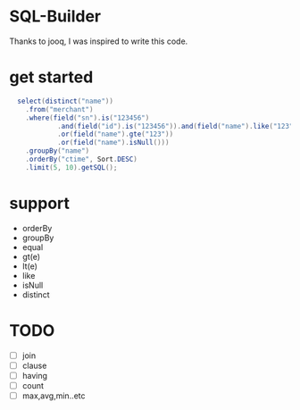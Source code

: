 # SQL-Builder
Thanks to jooq, I was inspired to write this code.

# get started
```java
  select(distinct("name"))
    .from("merchant")
    .where(field("sn").is("123456")
            .and(field("id").is("123456")).and(field("name").like("123"))
            .or(field("name").gte("123"))
            .or(field("name").isNull()))
    .groupBy("name")
    .orderBy("ctime", Sort.DESC)
    .limit(5, 10).getSQL();
```

# support
- orderBy
- groupBy
- equal
- gt(e)
- lt(e)
- like
- isNull
- distinct

# TODO
- [ ] join
- [ ] clause
- [ ] having
- [ ] count
- [ ] max,avg,min..etc